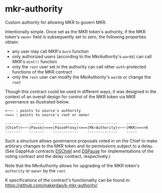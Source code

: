 # mkr-authority
Custom authority for allowing MKR to govern MKR.

Intentionally simple. Once set as the MKR token's authority, if the MKR token's `owner` field is subsequently set to
zero, the following properties obtain:
* any user may call MKR's `burn` function
* only authorized users (according to the MkrAuthority's `ward`s) can call MKR's `mint()` function
* only the `root` user set in the authority can call other `auth`-protected functions of the MKR contract
* only the `root` user can modify the MkrAuthority's `ward`s or change the `root`

Though this contract could be used in different ways, it was designed in the context of an overall design for control 
of the MKR token via MKR governance as illustrated below.

```
<~~~ : points to source's authority
<=== : points to source's root or owner

-------    -------    ------------    --------------    -----
|Chief|<~~~|Pause|<===|PauseProxy|<===|MkrAuthority|<~~~|MKR|===>0
-------    -------    ------------    --------------    -----
```

Such a structure allows governance proposals voted in on the Chief to make arbtirary changes to the MKR token
and its permissions subject to a delay. (See DappHub contracts
[DSChief](https://github.com/dapphub/ds-chief) and [DSPause](https://github.com/dapphub/ds-pause)
for implementations of the voting contract and the delay contract, respectively.)

Note that the MkrAuthority allows for upgrading of the MKR token's `authority` or `owner` by the `root`.

K specifications of the contract's functionality can be found in: https://github.com/makerdao/k-mkr-authority/
